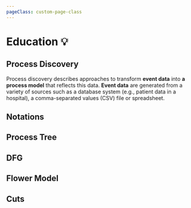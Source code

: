 ```yaml
---
pageClass: custom-page-class
---
```


# Education :bulb:
## Process Discovery

Process discovery describes approaches to transform **event data** into **a process model** that reflects this data. **Event data** are generated from a variety of sources such as a database system (e.g., patient data in a hospital), a comma-separated values (CSV) file or spreadsheet.
## Notations

## Process Tree

## DFG

## Flower Model





## Cuts


